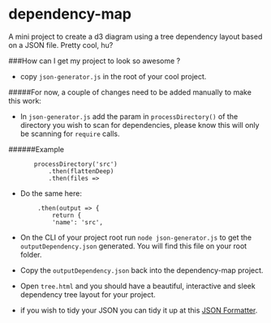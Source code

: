 # dependency-map
A mini project to create a d3 diagram using a tree dependency layout based on a JSON file. Pretty cool, hu? 

###How can I get my project to look so awesome ?

* copy `json-generator.js` in the root of your cool project.

#####For now, a couple of changes need to be added manually to make this work:

* In `json-generator.js` add the param in `processDirectory()` of the directory you wish to scan for dependencies, please know this will only be scanning for `require` calls.

######Example
 
 ```
        processDirectory('src') 
            .then(flattenDeep)
            .then(files =>
 ```
 
 * Do the same here: 
 
```
        .then(output => {
            return {
            'name': 'src',
```
* On the CLI of your project root run `node json-generator.js` to get the `outputDependency.json` generated. 
You will find this file on your root folder.

* Copy the `outputDependency.json` back into the dependency-map project. 

* Open `tree.html` and you should have a beautiful, interactive and sleek dependency tree layout for your project. 
 
* if you wish to tidy your JSON you can tidy it up at this [JSON Formatter](https://jsonformatter.curiousconcept.com/).
